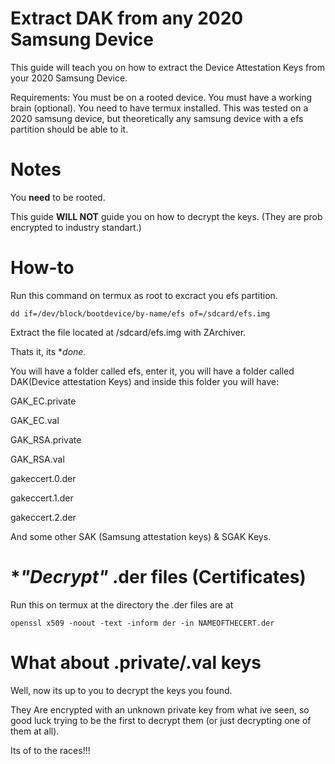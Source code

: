 # Extract DAK from any 2020 Samsung Device
This guide will teach you on how to extract the Device Attestation Keys from your 2020 Samsung Device.

Requirements:
You must be on a rooted device.
You must have a working brain (optional).
You need to have termux installed.
This was tested on a 2020 samsung device, but theoretically any samsung device with a efs partition should be able to it.

# **Notes**

You **need** to be rooted.

This guide **WILL NOT** guide you on how to decrypt the keys. (They are prob encrypted to industry standart.)

# **How-to**

Run this command on termux as root to excract you efs partition.
```
dd if=/dev/block/bootdevice/by-name/efs of=/sdcard/efs.img
```

Extract the file located at /sdcard/efs.img with ZArchiver.

Thats it, its **done.*

You will have a folder called efs, enter it, you will have a folder called DAK(Device attestation Keys) and inside this folder you will have:


GAK_EC.private

GAK_EC.val

GAK_RSA.private

GAK_RSA.val

gakeccert.0.der

gakeccert.1.der

gakeccert.2.der

And some other SAK (Samsung attestation keys) & SGAK Keys.

# **"Decrypt"* .der files (Certificates)
Run this on termux at the directory the .der files are at
```
openssl x509 -noout -text -inform der -in NAMEOFTHECERT.der
```

# What about .private/.val keys

Well, now its up to you to decrypt the keys you found.

They Are encrypted with an unknown private key from what ive seen, so good luck trying to be the first to decrypt them (or just decrypting one of them at all).

Its of to the races!!!

